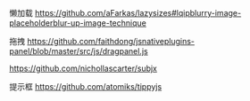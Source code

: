 懒加载 https://github.com/aFarkas/lazysizes#lqipblurry-image-placeholderblur-up-image-technique

拖拽  https://github.com/faithdong/jsnativeplugins-panel/blob/master/src/js/dragpanel.js

https://github.com/nichollascarter/subjx

提示框 https://github.com/atomiks/tippyjs

